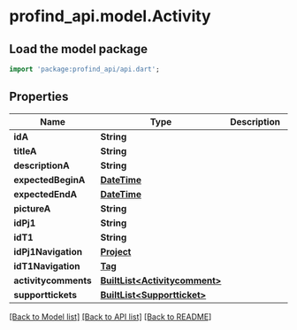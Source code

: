# profind_api.model.Activity

## Load the model package
```dart
import 'package:profind_api/api.dart';
```

## Properties
Name | Type | Description | Notes
------------ | ------------- | ------------- | -------------
**idA** | **String** |  | [optional] 
**titleA** | **String** |  | [optional] 
**descriptionA** | **String** |  | [optional] 
**expectedBeginA** | [**DateTime**](DateTime.md) |  | [optional] 
**expectedEndA** | [**DateTime**](DateTime.md) |  | [optional] 
**pictureA** | **String** |  | [optional] 
**idPj1** | **String** |  | [optional] 
**idT1** | **String** |  | [optional] 
**idPj1Navigation** | [**Project**](Project.md) |  | [optional] 
**idT1Navigation** | [**Tag**](Tag.md) |  | [optional] 
**activitycomments** | [**BuiltList&lt;Activitycomment&gt;**](Activitycomment.md) |  | [optional] 
**supporttickets** | [**BuiltList&lt;Supportticket&gt;**](Supportticket.md) |  | [optional] 

[[Back to Model list]](../README.md#documentation-for-models) [[Back to API list]](../README.md#documentation-for-api-endpoints) [[Back to README]](../README.md)


